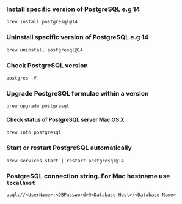 ### Install specific version of PostgreSQL e.g 14
```
brew install postgresql@14
```

### Uninstall specific version of PostgreSQL e.g 14
```
brew uninstall postgresql@14
```

### Check PostgreSQL version
```
postgres -V
```

### Upgrade PostgreSQL formulae within a version 
```
brew upgrade postgresql
```

#### Check status of PostgreSQL server Mac OS X
```
brew info postgresql
```

### Start or restart PostgreSQL automatically
```
brew services start | restart postgresql@14
```

### PostgreSQL connection string. For Mac hostname use `localhost` 
```
psql://<UserName>:<DBPassword>@<Database Host>/<Database Name>
```
